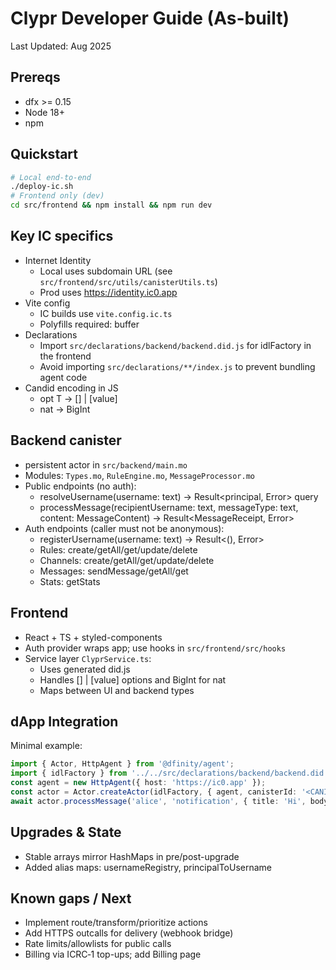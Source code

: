 # Clypr Developer Guide (As-built)

Last Updated: Aug 2025

## Prereqs
- dfx >= 0.15
- Node 18+
- npm

## Quickstart
```bash
# Local end-to-end
./deploy-ic.sh
# Frontend only (dev)
cd src/frontend && npm install && npm run dev
```

## Key IC specifics
- Internet Identity
  - Local uses subdomain URL (see `src/frontend/src/utils/canisterUtils.ts`)
  - Prod uses https://identity.ic0.app
- Vite config
  - IC builds use `vite.config.ic.ts`
  - Polyfills required: buffer
- Declarations
  - Import `src/declarations/backend/backend.did.js` for idlFactory in the frontend
  - Avoid importing `src/declarations/**/index.js` to prevent bundling agent code
- Candid encoding in JS
  - opt T → [] | [value]
  - nat → BigInt

## Backend canister
- persistent actor in `src/backend/main.mo`
- Modules: `Types.mo`, `RuleEngine.mo`, `MessageProcessor.mo`
- Public endpoints (no auth):
  - resolveUsername(username: text) → Result<principal, Error> query
  - processMessage(recipientUsername: text, messageType: text, content: MessageContent) → Result<MessageReceipt, Error>
- Auth endpoints (caller must not be anonymous):
  - registerUsername(username: text) → Result<(), Error>
  - Rules: create/getAll/get/update/delete
  - Channels: create/getAll/get/update/delete
  - Messages: sendMessage/getAll/get
  - Stats: getStats

## Frontend
- React + TS + styled-components
- Auth provider wraps app; use hooks in `src/frontend/src/hooks`
- Service layer `ClyprService.ts`:
  - Uses generated did.js
  - Handles [] | [value] options and BigInt for nat
  - Maps between UI and backend types

## dApp Integration
Minimal example:
```ts
import { Actor, HttpAgent } from '@dfinity/agent';
import { idlFactory } from '../../src/declarations/backend/backend.did.js';
const agent = new HttpAgent({ host: 'https://ic0.app' });
const actor = Actor.createActor(idlFactory, { agent, canisterId: '<CANISTER_ID>' });
await actor.processMessage('alice', 'notification', { title: 'Hi', body: 'Welcome', priority: 3, metadata: [['k','v']] });
```

## Upgrades & State
- Stable arrays mirror HashMaps in pre/post-upgrade
- Added alias maps: usernameRegistry, principalToUsername

## Known gaps / Next
- Implement route/transform/prioritize actions
- Add HTTPS outcalls for delivery (webhook bridge)
- Rate limits/allowlists for public calls
- Billing via ICRC‑1 top-ups; add Billing page
